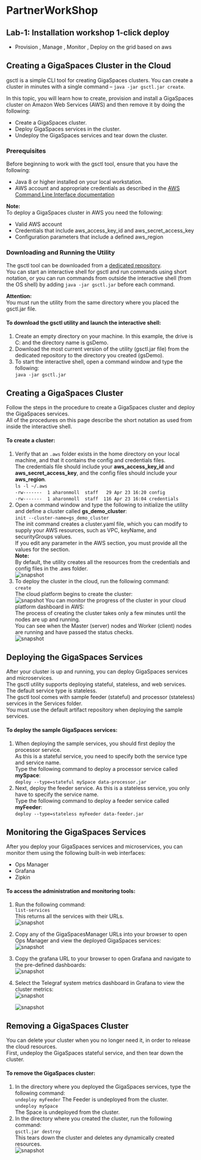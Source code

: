 # PartnerWorkShop 
## Lab-1: Installation workshop 1-click deploy
* Provision , Manage , Monitor , Deploy on the grid based on aws

## Creating a GigaSpaces Cluster in the Cloud
gsctl is a simple CLI tool for creating GigaSpaces clusters. You can create a cluster in minutes with a single command – `java -jar gsctl.jar create`.

In this topic, you will learn how to create, provision and install a GigaSpaces cluster on Amazon Web Services (AWS) and then remove it by doing the following:

* Create a GigaSpaces cluster.
* Deploy GigaSpaces services in the cluster.
* Undeploy the GigaSpaces services and tear down the cluster.     

### Prerequisites
Before beginning to work with the gsctl tool, ensure that you have the following:

* Java 8 or higher installed on your local workstation.
* AWS account and appropriate credentials as described in the [AWS Command Line Interface documentation](https://docs.aws.amazon.com/cli/latest/userguide/cli-chap-install.html)<br>

**Note:**<br>
To deploy a GigaSpaces cluster in AWS you need the following:

* Valid AWS account
* Credentials that include aws_access_key_id and aws_secret_access_key
* Configuration parameters that include a defined aws_region

### Downloading and Running the Utility
The gsctl tool can be downloaded from a [dedicated repository](https://gigaspaces-releases-eu.s3.amazonaws.com/gsctl/15.2.0/gsctl.jar).<br>
 You can start an interactive shell for gsctl and run commands using short notation, or you can run commands from outside the interactive shell (from the OS shell) by adding `java -jar gsctl.jar` before each command.

**Attention:**<br>
You must run the utility from the same directory where you placed the gsctl.jar file.

#### To download the gsctl utility and launch the interactive shell:

1. Create an empty directory on your machine. In this example, the drive is C: and the directory name is gsDemo.
2. Download the most current version of the utility (gsctl.jar file) from the dedicated repository to the directory you created (gsDemo).
3. To start the interactive shell, open a command window and type the following:<br>
    `java -jar gsctl.jar`

## Creating a GigaSpaces Cluster
Follow the steps in the procedure to create a GigaSpaces cluster and deploy the GigaSpaces services.<br>
All of the procedures on this page describe the short notation as used from inside the interactive shell.

#### To create a cluster:

1. Verify that an `.aws` folder exists in the home directory on your local machine, and that it contains the config and credentials files.<br>
The credentials file should include your **aws_access_key_id** and **aws_secret_access_key**, and the config files should include your **aws_region**.<br>
    `ls -l ~/.aws`<br>
    `-rw-------  1 aharonmoll  staff   29 Apr 23 16:20 config`<br>
    `-rw-------  1 aharonmoll  staff  116 Apr 23 16:04 credentials`<br>
2. Open a command window and type the following to initialize the utility and define a cluster called **gs_demo_cluster**:<br>
`init --cluster-name=gs_demo_cluster`<br>
The init command creates a cluster.yaml file, which you can modify to supply your AWS resources, such as VPC, keyName, and securityGroups values.<br>
If you edit any parameter in the AWS section, you must provide all the values for the section.<br>
**Note:**<br>
By default, the utility creates all the resources from the credentials and config files in the .aws folder.<br>
![snapshot](Pictures/Picture1.png)
3. To deploy the cluster in the cloud, run the following command:<br>
    `create`<br>
The cloud platform begins to create the cluster:<br>
![snapshot](Pictures/Picture2.png)
You can monitor the progress of the cluster in your cloud platform dashboard in AWS:<br>
The process of creating the cluster takes only a few minutes until the nodes are up and running.<br>
You can see when the Master (server) nodes and Worker (client) nodes are running and have passed the status checks.<br>
![snapshot](Pictures/Picture3.png)
## Deploying the GigaSpaces Services
After your cluster is up and running, you can deploy GigaSpaces services and microservices.<br>
The gsctl utility supports deploying stateful, stateless, and web services. The default service type is stateless.<br>
The gsctl tool comes with sample feeder (stateful) and processor (stateless) services in the Services folder.<br>
You must use the default artifact repository when deploying the sample services.<br>
#### To deploy the sample GigaSpaces services:
1. When deploying the sample services, you should first deploy the processor service.<br>
   As this is a stateful service, you need to specify both the service type and service name.<br>
   Type the following command to deploy a processor service called **mySpace**:<br>
   `deploy --type=stateful mySpace data-processor.jar`
2. Next, deploy the feeder service. As this is a stateless service, you only have to specify the service name.<br>
   Type the following command to deploy a feeder service called **myFeeder**:<br>
   `deploy --type=stateless myFeeder data-feeder.jar`
## Monitoring the GigaSpaces Services
After you deploy your GigaSpaces services and microservices, you can monitor them using the following built-in web interfaces:

* Ops Manager
* Grafana
* Zipkin
#### To access the administration and monitoring tools:
1. Run the following command:<br>
   `list-services`<br>
   This returns all the services with their URLs.<br>
   ![snapshot](Pictures/Picture4.png)
2. Copy any of the GigaSpacesManager URLs into your browser to open Ops Manager and view the deployed GigaSpaces services:<br>
   ![snapshot](Pictures/Picture5.png)
3. Copy the grafana URL to your browser to open Grafana and navigate to the pre-defined dashboards:<br>
   ![snapshot](Pictures/Picture6.png)
4. Select the Telegraf system metrics dashboard in Grafana to view the cluster metrics:<br>
   ![snapshot](Pictures/Picture7.png)
   
   ![snapshot](Pictures/Picture8.png)

## Removing a GigaSpaces Cluster
You can delete your cluster when you no longer need it, in order to release the cloud resources.<br>
First, undeploy the GigaSpaces stateful service, and then tear down the cluster.
#### To remove the GigaSpaces cluster:
1. In the directory where you deployed the GigaSpaces services, type the following command:<br>
   `undeploy myFeeder`
   The Feeder is undeployed from the cluster.<br>
   `undeploy mySpace`<br>
   The Space is undeployed from the cluster.<br>
2. In the directory where you created the cluster, run the following command:<br>
   `gsctl.jar destroy`<br>
   This tears down the cluster and deletes any dynamically created resources.<br>
   ![snapshot](Pictures/Picture9.png)
   